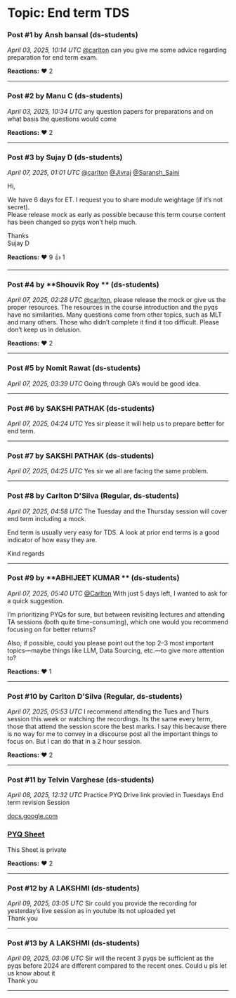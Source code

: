 # Topic: End term TDS

### Post #1 by **Ansh bansal** (ds-students)
*April 03, 2025, 10:14 UTC*
[@carlton](https://discourse.onlinedegree.iitm.ac.in/u/carlton) can you give me some advice regarding preparation for end term exam.

**Reactions:** ❤️ 2

---

### Post #2 by **Manu C** (ds-students)
*April 03, 2025, 10:34 UTC*
any question papers for preparations and on what basis the questions would come

**Reactions:** ❤️ 2

---

### Post #3 by **Sujay D** (ds-students)
*April 07, 2025, 01:01 UTC*
[@carlton](https://discourse.onlinedegree.iitm.ac.in/u/carlton) [@Jivraj](https://discourse.onlinedegree.iitm.ac.in/u/jivraj) [@Saransh\_Saini](https://discourse.onlinedegree.iitm.ac.in/u/saransh_saini)

Hi,

We have 6 days for ET. I request you to share module weightage (if it’s not secret).  
Please release mock as early as possible because this term course content has been changed so pyqs won’t help much.

Thanks  
Sujay D

**Reactions:** ❤️ 9 👍 1

---

### Post #4 by **Shouvik Roy ** (ds-students)
*April 07, 2025, 02:28 UTC*
[@carlton](https://discourse.onlinedegree.iitm.ac.in/u/carlton), please release the mock or give us the proper resources. The resources in the course introduction and the pyqs have no similarities. Many questions come from other topics, such as MLT and many others. Those who didn’t complete it find it too difficult. Please don’t keep us in delusion.

**Reactions:** ❤️ 2

---

### Post #5 by **Nomit Rawat** (ds-students)
*April 07, 2025, 03:39 UTC*
Going through GA’s would be good idea.

---

### Post #6 by **SAKSHI PATHAK** (ds-students)
*April 07, 2025, 04:24 UTC*
Yes sir please it will help us to prepare better for end term.

---

### Post #7 by **SAKSHI PATHAK** (ds-students)
*April 07, 2025, 04:25 UTC*
Yes sir we all are facing the same problem.

---

### Post #8 by **Carlton D'Silva** (Regular, ds-students)
*April 07, 2025, 04:58 UTC*
The Tuesday and the Thursday session will cover end term including a mock.

End term is usually very easy for TDS. A look at prior end terms is a good indicator of how easy they are.

Kind regards

---

### Post #9 by **ABHIJEET KUMAR ** (ds-students)
*April 07, 2025, 05:40 UTC*
[@Carlton](https://discourse.onlinedegree.iitm.ac.in/u/carlton) With just 5 days left, I wanted to ask for a quick suggestion.

I’m prioritizing PYQs for sure, but between revisiting lectures and attending TA sessions (both quite time-consuming), which one would you recommend focusing on for better returns?

Also, if possible, could you please point out the top 2–3 most important topics—maybe things like LLM, Data Sourcing, etc.—to give more attention to?

**Reactions:** ❤️ 1

---

### Post #10 by **Carlton D'Silva** (Regular, ds-students)
*April 07, 2025, 05:53 UTC*
I recommend attending the Tues and Thurs session this week or watching the recordings. Its the same every term, those that attend the session score the best marks. I say this because there is no way for me to convey in a discourse post all the important things to focus on. But I can do that in a 2 hour session.

**Reactions:** ❤️ 2

---

### Post #11 by **Telvin Varghese** (ds-students)
*April 08, 2025, 12:32 UTC*
Practice PYQ Drive link provied in Tuesdays End term revision Session

[docs.google.com](https://docs.google.com/spreadsheets/d/1x5KAXRlvZLvRjrRfIxFWuNpc8wwboLc21PpYKn8Fv90/edit?usp=drivesdk)

### [PYQ Sheet](https://docs.google.com/spreadsheets/d/1x5KAXRlvZLvRjrRfIxFWuNpc8wwboLc21PpYKn8Fv90/edit?usp=drivesdk)

This Sheet is private

**Reactions:** ❤️ 2

---

### Post #12 by **A LAKSHMI** (ds-students)
*April 09, 2025, 03:05 UTC*
Sir could you provide the recording for yesterday’s live session as in youtube its not uploaded yet  
Thank you

---

### Post #13 by **A LAKSHMI** (ds-students)
*April 09, 2025, 03:06 UTC*
Sir will the recent 3 pyqs be sufficient as the pyqs before 2024 are different compared to the recent ones. Could u pls let us know about it  
Thank you

---
